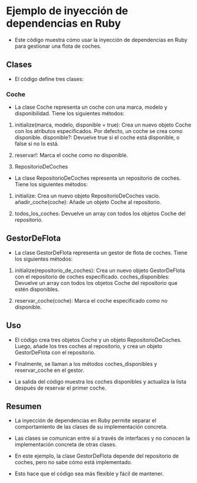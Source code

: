 # Ejemplo de inyección de dependencias en Ruby
* Este código muestra cómo usar la inyección de dependencias en Ruby para gestionar una flota de coches.

## Clases
* El código define tres clases:

### Coche
* La clase Coche representa un coche con una marca, modelo y disponibilidad. Tiene los siguientes métodos:

1. initialize(marca, modelo, disponible = true): Crea un nuevo objeto Coche con los atributos especificados. Por defecto, un coche se crea como disponible.
disponible?: Devuelve true si el coche está disponible, o false si no lo está.

2. reservar!: Marca el coche como no disponible.

3. RepositorioDeCoches
- La clase RepositorioDeCoches representa un repositorio de coches. Tiene los siguientes métodos:

1. initialize: Crea un nuevo objeto RepositorioDeCoches vacío.
añadir_coche(coche): Añade un objeto Coche al repositorio.

2. todos_los_coches: Devuelve un array con todos los objetos Coche del repositorio.

## GestorDeFlota
* La clase GestorDeFlota representa un gestor de flota de coches. Tiene los siguientes métodos:

1. initialize(repositorio_de_coches): Crea un nuevo objeto GestorDeFlota con el repositorio de coches especificado.
coches_disponibles: Devuelve un array con todos los objetos Coche del repositorio que estén disponibles.

2. reservar_coche(coche): Marca el coche especificado como no disponible.

## Uso
* El código crea tres objetos Coche y un objeto RepositorioDeCoches. Luego, añade los tres coches al repositorio, y crea un objeto GestorDeFlota con el repositorio.

* Finalmente, se llaman a los métodos coches_disponibles y reservar_coche en el gestor.

* La salida del código muestra los coches disponibles y actualiza la lista después de reservar el primer coche.

## Resumen
* La inyección de dependencias en Ruby permite separar el comportamiento de las clases de su implementación concreta.

* Las clases se comunican entre sí a través de interfaces y no conocen la implementación concreta de otras clases.

* En este ejemplo, la clase GestorDeFlota depende del repositorio de coches, pero no sabe cómo está implementado.
* Esto hace que el código sea más flexible y fácil de mantener.